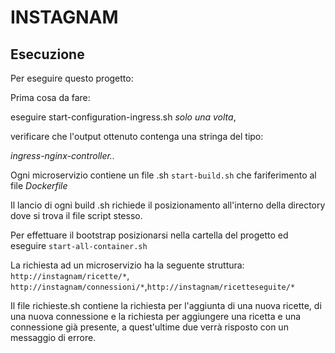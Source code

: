 # INSTAGNAM 

## Esecuzione 

Per eseguire questo progetto: 

Prima cosa da fare:

eseguire start-configuration-ingress.sh *solo una volta*,

verificare che l'output ottenuto contenga una stringa del tipo:

*ingress-nginx-controller..*

Ogni microservizio contiene un file .sh `start-build.sh` che fariferimento al file *Dockerfile*

Il lancio di ogni build .sh richiede il posizionamento all'interno della directory dove si trova il file script stesso.

Per effettuare il bootstrap posizionarsi nella cartella del progetto ed eseguire `start-all-container.sh ` 

La richiesta ad un microservizio ha la seguente struttura: `http://instagnam/ricette/*`, `http://instagnam/connessioni/*`,`http://instagnam/ricetteseguite/*`

Il file richieste.sh contiene la richiesta per l'aggiunta di una nuova ricette, di una nuova connessione e la richiesta per aggiungere una ricetta e una connessione già presente, a quest'ultime due verrà risposto con un messaggio di errore.



